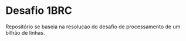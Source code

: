 # Desafio 1BRC
Repositório se baseia na resolucao do desafio de processamento de um bilhão de linhas.